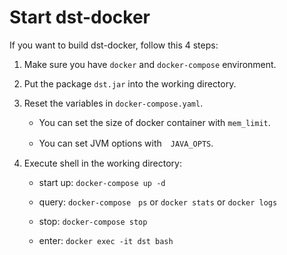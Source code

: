 

# Start dst-docker 
If you want to build dst-docker, follow this 4 steps:

1. Make sure you have `docker` and  `docker-compose` environment.

2. Put the package `dst.jar` into the working directory.

3. Reset the variables in `docker-compose.yaml`.

    *  You can set the size of docker container with `mem_limit`.

    *  You can set JVM options with　`JAVA_OPTS`.

4. Execute shell in the working directory:

    * start up: ```docker-compose up -d```

    * query: ```docker-compose　ps``` or ```docker stats``` or ```docker logs```

    * stop: ```docker-compose stop```

    * enter: ```docker exec -it dst bash```
